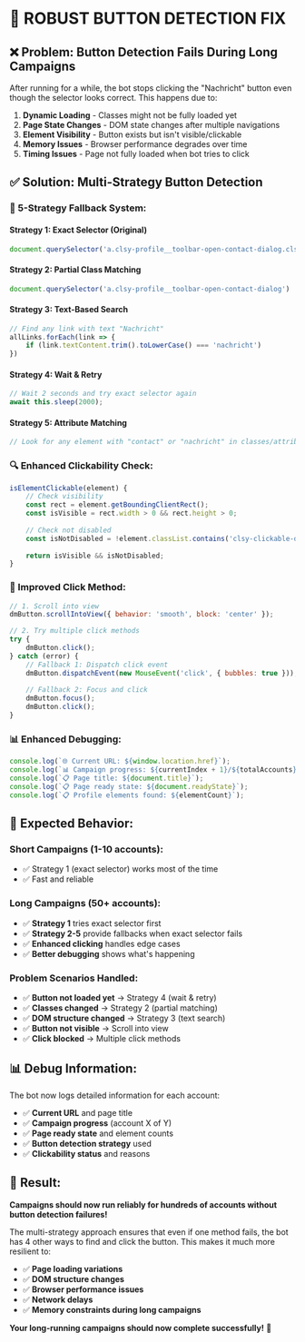 # 🔧 **ROBUST BUTTON DETECTION FIX**

## ❌ **Problem: Button Detection Fails During Long Campaigns**

After running for a while, the bot stops clicking the "Nachricht" button even though the selector looks correct. This happens due to:

1. **Dynamic Loading** - Classes might not be fully loaded yet
2. **Page State Changes** - DOM state changes after multiple navigations
3. **Element Visibility** - Button exists but isn't visible/clickable
4. **Memory Issues** - Browser performance degrades over time
5. **Timing Issues** - Page not fully loaded when bot tries to click

## ✅ **Solution: Multi-Strategy Button Detection**

### **🎯 5-Strategy Fallback System:**

#### **Strategy 1: Exact Selector (Original)**
```javascript
document.querySelector('a.clsy-profile__toolbar-open-contact-dialog.clsy-c-pwa-toolbar__action.clsy-c-btn.clsy-c-btn--icon')
```

#### **Strategy 2: Partial Class Matching**
```javascript
document.querySelector('a.clsy-profile__toolbar-open-contact-dialog')
```

#### **Strategy 3: Text-Based Search**
```javascript
// Find any link with text "Nachricht"
allLinks.forEach(link => {
    if (link.textContent.trim().toLowerCase() === 'nachricht')
})
```

#### **Strategy 4: Wait & Retry**
```javascript
// Wait 2 seconds and try exact selector again
await this.sleep(2000);
```

#### **Strategy 5: Attribute Matching**
```javascript
// Look for any element with "contact" or "nachricht" in classes/attributes
```

### **🔍 Enhanced Clickability Check:**

```javascript
isElementClickable(element) {
    // Check visibility
    const rect = element.getBoundingClientRect();
    const isVisible = rect.width > 0 && rect.height > 0;
    
    // Check not disabled
    const isNotDisabled = !element.classList.contains('clsy-clickable-disabled');
    
    return isVisible && isNotDisabled;
}
```

### **🎯 Improved Click Method:**

```javascript
// 1. Scroll into view
dmButton.scrollIntoView({ behavior: 'smooth', block: 'center' });

// 2. Try multiple click methods
try {
    dmButton.click();
} catch (error) {
    // Fallback 1: Dispatch click event
    dmButton.dispatchEvent(new MouseEvent('click', { bubbles: true }));
    
    // Fallback 2: Focus and click
    dmButton.focus();
    dmButton.click();
}
```

### **📊 Enhanced Debugging:**

```javascript
console.log(`🌐 Current URL: ${window.location.href}`);
console.log(`📊 Campaign progress: ${currentIndex + 1}/${totalAccounts}`);
console.log(`📋 Page title: ${document.title}`);
console.log(`📋 Page ready state: ${document.readyState}`);
console.log(`📋 Profile elements found: ${elementCount}`);
```

## 🎯 **Expected Behavior:**

### **Short Campaigns (1-10 accounts):**
- ✅ Strategy 1 (exact selector) works most of the time
- ✅ Fast and reliable

### **Long Campaigns (50+ accounts):**
- ✅ **Strategy 1** tries exact selector first
- ✅ **Strategy 2-5** provide fallbacks when exact selector fails
- ✅ **Enhanced clicking** handles edge cases
- ✅ **Better debugging** shows what's happening

### **Problem Scenarios Handled:**
- ✅ **Button not loaded yet** → Strategy 4 (wait & retry)
- ✅ **Classes changed** → Strategy 2 (partial matching)
- ✅ **DOM structure changed** → Strategy 3 (text search)
- ✅ **Button not visible** → Scroll into view
- ✅ **Click blocked** → Multiple click methods

## 📊 **Debug Information:**

The bot now logs detailed information for each account:
- ✅ **Current URL** and page title
- ✅ **Campaign progress** (account X of Y)
- ✅ **Page ready state** and element counts
- ✅ **Button detection strategy** used
- ✅ **Clickability status** and reasons

## 🚀 **Result:**

**Campaigns should now run reliably for hundreds of accounts without button detection failures!**

The multi-strategy approach ensures that even if one method fails, the bot has 4 other ways to find and click the button. This makes it much more resilient to:

- ✅ **Page loading variations**
- ✅ **DOM structure changes**
- ✅ **Browser performance issues**
- ✅ **Network delays**
- ✅ **Memory constraints during long campaigns**

**Your long-running campaigns should now complete successfully!** 🎯
